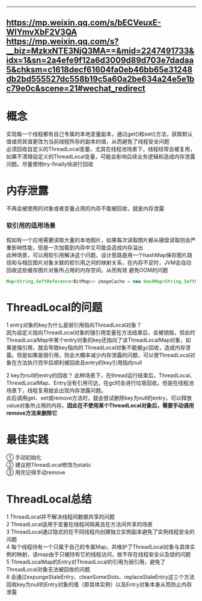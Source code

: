 ---------------------------------
https://mp.weixin.qq.com/s/bECVeuxE-WIYmvXbF2V3QA  
https://mp.weixin.qq.com/s?__biz=MzkxNTE3NjQ3MA==&mid=2247491733&idx=1&sn=2a4efe9f12a6d3009d89d703e7dadaa5&chksm=c1618decf61604fa0eb46bb65e31248db2bd555527dc558b19c5a60a2be634a24e5e1bc79e0c&scene=21#wechat_redirect
---------------------------------
# 概念
实现每一个线程都有自己专属的本地变量副本，通过get()和set()方法，获取默认值或将其值更改为当前线程所存的副本的值，从而避免了线程安全问题  
必须回收自定义的ThreadLocal变量，尤其在线程池场景下，线程经常会被复用，如果不清理自定义的ThreadLocal变量，可能会影响后续业务逻辑和造成内存泄露问题。尽量使用try-finally块进行回收  

# 内存泄露
不再会被使用的对象或者变量占用的内存不能被回收，就是内存泄露

### 软引用的适用场景
假如有一个应用需要读取大量的本地图片，如果每次读取图片都从硬盘读取则会严重影响性能，但是一次加载到内存中又可能会造成内存溢出  
此种场景，可以用软引用解决这个问题，设计思路是用一个hashMap保存图片路径和与相应图片对象关联的软引用之间的映射关系，在内存不足时，JVM会自动回收这些缓存图片对象所占用的内存空间，从而有效
避免OOM的问题  
```java
Map<String,SoftReference<BitMap>> imageCache = new HashMap<String,SoftReference<BitMap>>();
```

# ThreadLocal的问题
1 entry对象的key为什么是弱引用指向ThreadLocal对象？  
因为自定义指向ThreadLocal对象的强引用变量在方法结束后，会被销毁，但此时ThreadLocalMap中某个entry对象的key还指向了该ThreadLocalMap对象，如果是强引用，就会导致key指向的
ThreadLocal对象不能被gc回收，造成内存泄露。但是如果是弱引用，则会大概率减少内存泄露的问题，可以使ThreadLocal对象在方法执行完毕后顺利被回收且entry的key引用指向null

2 key为null的entry的回收？
此种场景下，在thread运行结束后，ThreadLocal、ThreadLocalMap、Entry没有引用可达，在gc时会进行垃圾回收。但是在线程池场景下，线程复用就会出现内存泄露问题。  
此后调用get、set或remove方法时，就会尝试删除key为null的entry，可以释放value对象所占用的内存。**因此在不使用某个ThreadLocal对象后，需要手动调用remove方法来删除它**  

# 最佳实践
① 手动初始化  
② 建议把ThreadLocal修饰为static  
③ 用完记得手动remove

# ThreadLocal总结
1 ThreadLocal并不解决线程间数据共享的问题  
2 ThreadLocal适用于变量在线程间隔离且在方法间共享的场景  
3 ThreadLocal通过隐式的在不同线程内创建独立实例副本避免了实例线程安全的问题  
4 每个线程持有一个只属于自己的专属Map，并维护了ThreadLocal对象与具体实例的映射，该map由于只被持有它的线程访问，故不存在线程安全以及锁的问题  
5 ThreadLocalMap的Entry对ThreadLocal的引用为弱引用，避免了ThreadLocal对象无法被回收的问题  
6 会通过expungeStaleEntry、cleanSomeSlots、replaceStaleEntry这三个方法回收key为null的Entry对象的值（即具体实例）以及Entry对象本身从而防止内存泄露